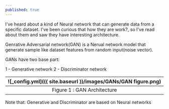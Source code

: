 ```yaml
---
published: true
---
```

I've heard about a kind of Neural network that can generate data from a specific dataset. I've been curious that how they are work?, so I've read about them and saw they have interesting architecture.

Genrative Adversarial network(GAN) is a Nerual network model that generate sample like dataset features from random input(noise vector).

GANs have two base part:

1 - Generative network
2 - Discriminator network

|![_config.yml]({{ site.baseurl }}/images/GANs/GAN figure.png)|
|:--:| 
| Figure 1 : GAN Architecture |


Note that: Generative and Discriminator are based on Neural networks


